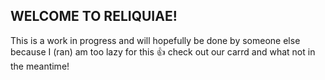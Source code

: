 ## WELCOME TO RELIQUIAE!
This is a work in progress and will hopefully be done by someone else because I (ran) am too lazy for this 👍
check out our carrd and what not in the meantime! 
<!--
Someone please edit this I'm too lauy
-->
